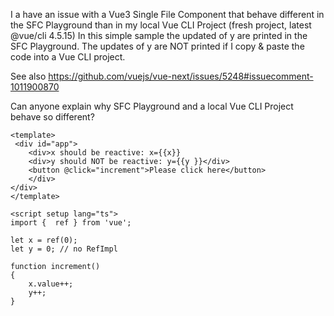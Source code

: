 I a have an issue with a Vue3 Single File Component that behave different in the SFC Playground than in my local Vue CLI Project (fresh project, latest @vue/cli 4.5.15)
In this simple sample the updated of y are printed in the SFC Playground. The updates of y are NOT printed if I copy & paste the code into a Vue CLI project.

See also https://github.com/vuejs/vue-next/issues/5248#issuecomment-1011900870

Can anyone explain why SFC Playground and a local Vue CLI Project behave so different?

```
<template>
 <div id="app">
    <div>x should be reactive: x={{x}}
    <div>y should NOT be reactive: y={{y }}</div>
    <button @click="increment">Please click here</button> 
    </div>
</div>
</template>

<script setup lang="ts">
import {  ref } from 'vue';

let x = ref(0);
let y = 0; // no RefImpl

function increment()
{
    x.value++; 
    y++; 
}
```
